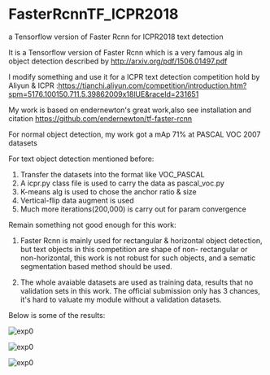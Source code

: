 # FasterRcnnTF_ICPR2018
a Tensorflow version of Faster Rcnn for ICPR2018 text detection

It is a Tensorflow version of Faster Rcnn which is a very famous alg in object detection described by http://arxiv.org/pdf/1506.01497.pdf

I modify something and use it for a ICPR text detection competition hold by Aliyun & ICPR :https://tianchi.aliyun.com/competition/introduction.htm?spm=5176.100150.711.5.39862009x18lUE&raceId=231651

My work is based on endernewton's great work,also see installation and citation https://github.com/endernewton/tf-faster-rcnn

For normal object detection, my work got a mAp 71% at PASCAL VOC 2007 datasets

For text object detection mentioned before:

1. Transfer the datasets into the format like VOC_PASCAL
2. A icpr.py class file is used to carry the data as pascal_voc.py
3. K-means alg is used to chose the anchor ratio & size
4. Vertical-flip data augment is used
5. Much more iterations(200,000) is carry out for param convergence

Remain something not good enough for this work:

1. Faster Rcnn is mainly used for rectangular & horizontal object detection, but text objects in this competition are shape of non-
rectangular or non-horizontal, this work is not robust for such objects, and a sematic segmentation based method should be used.

2. The whole avaiable datasets are used as training data, results that no validation sets in this work. The official submission only has
3 chances, it's hard to valuate my module without a validation datasets.

Below is some of the results:

![exp0](https://github.com/superlich7/FasterRcnnTF_ICPR2018/blob/master/file/1304677279.jpg)

![exp0](https://github.com/superlich7/FasterRcnnTF_ICPR2018/blob/master/file/1391390647.jpg)

![exp0](https://github.com/superlich7/FasterRcnnTF_ICPR2018/blob/master/file/2029195364.jpg)
